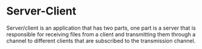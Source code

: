 # Server-Client
Server/client is an application that has two parts, one part is a server that is responsible for receiving files from a client and transmitting them through a channel to different clients that are subscribed to the transmission channel.
